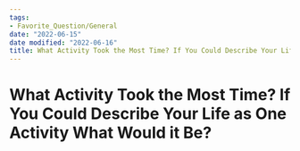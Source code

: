 ```yaml
---
tags:
- Favorite_Question/General
date: "2022-06-15"
date modified: "2022-06-16"
title: What Activity Took the Most Time? If You Could Describe Your Life as One Activity What Would it Be?
---
```


# What Activity Took the Most Time? If You Could Describe Your Life as One Activity What Would it Be?

